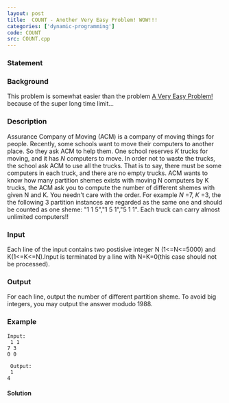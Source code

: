 ```yaml
---
layout: post
title:  COUNT - Another Very Easy Problem! WOW!!!
categories: ['dynamic-programming']
code: COUNT
src: COUNT.cpp
---
```


### **Statement**

### Background

This problem is somewhat easier than the problem [A Very Easy
Problem!](http://www.spoj.com/problems/EASYPROB) because of the super long
time limit...

### Description

Assurance Company of Moving (ACM) is a company of moving things for people.
Recently, some schools want to move their computers to another place. So they
ask ACM to help them. One school reserves _K_ trucks for moving, and it has
_N_ computers to move. In order not to waste the trucks, the school ask ACM to
use all the trucks. That is to say, there must be some computers in each
truck, and there are no empty trucks. ACM wants to know how many partition
shemes exists with moving N computers by K trucks, the ACM ask you to compute
the number of different shemes with given N and K. You needn't care with the
order. For example _N_ =7, _K_ =3, the the following 3 partition instances are
regarded as the same one and should be counted as one sheme: "1 1 5","1 5
1","5 1 1". Each truck can carry almost unlimited computers!!

### Input

Each line of the input contains two postisive integer N (1<=N<=5000) and
K(1<=K<=N).Input is terminated by a line with N=K=0(this case should not be
processed).

### Output

For each line, output the number of different partition sheme. To avoid big
integers, you may output the answer modudo 1988.

### Example

    
    
    Input:  
     1 1  
    7 3  
    0 0  
      
     Output:  
     1  
    4  
    



#### **Solution**



